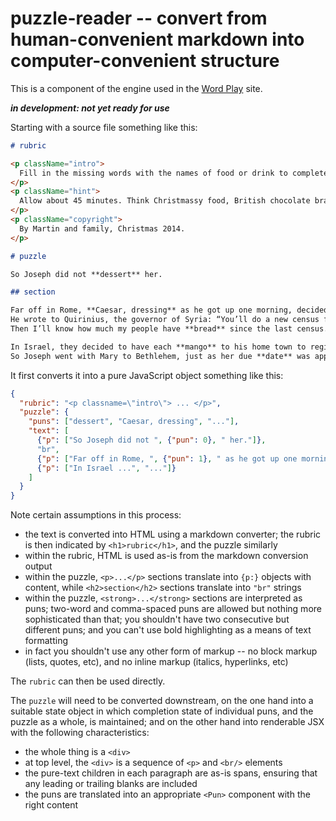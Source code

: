 # puzzle-reader -- convert from human-convenient markdown into computer-convenient structure

This is a component of the engine used in the [Word Play](http://wordplay.databatix.com) site.

***in development: not yet ready for use***

Starting with a source file something like this:

```md
# rubric

<p className="intro">
  Fill in the missing words with the names of food or drink to complete the classic Christmas story. Beware of shocking puns!!
</p>
<p className="hint">
  Allow about 45 minutes. Think Christmassy food, British chocolate brands, Biblical food, and all kinds of ordinary food, ingredients, sauces and drink.
</p>
<p className="copyright">
  By Martin and family, Christmas 2014.
</p>

# puzzle

So Joseph did not **dessert** her.

## section

Far off in Rome, **Caesar, dressing** as he got up one morning, decided to count his people.
He wrote to Quirinius, the governor of Syria: “You’ll do a new census for me: **Yule log** all the population.
Then I’ll know how much my people have **bread** since the last census.”

In Israel, they decided to have each **mango** to his home town to register for the census.
So Joseph went with Mary to Bethlehem, just as her due **date** was approaching.
```

It first converts it into a pure JavaScript object something like this:

```json
{
  "rubric": "<p classname=\"intro\"> ... </p>",
  "puzzle": {
    "puns": ["dessert", "Caesar, dressing", "..."],
    "text": [
      {"p": ["So Joseph did not ", {"pun": 0}, " her."]},
      "br",
      {"p": ["Far off in Rome, ", {"pun": 1}, " as he got up one morning, decided ..."]},
      {"p": ["In Israel ...", "..."]}
    ]
  }
}
```

Note certain assumptions in this process:

* the text is converted into HTML using a markdown converter; the rubric is then indicated by `<h1>rubric</h1>`, and the puzzle similarly
* within the rubric, HTML is used as-is from the markdown conversion output
* within the puzzle, `<p>...</p>` sections translate into `{p:}` objects with content, while `<h2>section</h2>` sections translate into `"br"` strings
* within the puzzle, `<strong>...</strong>` sections are interpreted as puns; two-word and comma-spaced puns are allowed but nothing more sophisticated than that;
  you shouldn't have two consecutive but different puns; and you can't use bold highlighting as a means of text formatting
* in fact you shouldn't use any other form of markup -- no block markup (lists, quotes, etc), and no inline markup (italics, hyperlinks, etc)

The `rubric` can then be used directly.

The `puzzle` will need to be converted downstream, on the one hand into a suitable state object in which
completion state of individual puns, and the puzzle as a whole, is maintained; and on the other hand into
renderable JSX with the following characteristics:

* the whole thing is a `<div>`
* at top level, the `<div>` is a sequence of `<p>` and `<br/>` elements
* the pure-text children in each paragraph are as-is spans, ensuring that any leading or trailing blanks are included
* the puns are translated into an appropriate `<Pun>` component with the right content
